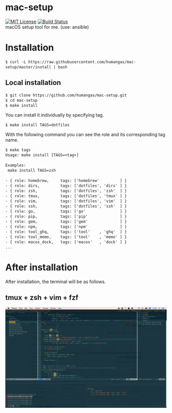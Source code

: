 # mac-setup 
[![MIT License](http://img.shields.io/badge/license-MIT-blue.svg?style=flat)](LICENSE)
[![Build Status](https://travis-ci.org/humangas/mac-setup.svg?branch=master)](https://travis-ci.org/humangas/mac-setup)  
macOS setup tool for me. (use: ansible)


# Installation
```
$ curl -L https://raw.githubusercontent.com/humangas/mac-setup/master/install | bash
```

## Local installation
```
$ git clone https://github.com/humangas/mac-setup.git 
$ cd mac-setup 
$ make install
```

You can install it individually by specifying tag.
```
$ make install TAGS=dotfiles
```

With the following command you can see the role and its corresponding tag name.
```
$ make tags
Usage: make install [TAGS=<tag>]

Examples:
 make install TAGS=zsh

- { role: homebrew,     tags: ['homebrew'         ] }
- { role: dirs,         tags: ['dotfiles', 'dirs' ] }
- { role: zsh,          tags: ['dotfiles', 'zsh'  ] }
- { role: tmux,         tags: ['dotfiles', 'tmux' ] }
- { role: vim,          tags: ['dotfiles', 'vim'  ] }
- { role: ssh,          tags: ['dotfiles', 'ssh'  ] }
- { role: go,           tags: ['go'               ] }
- { role: pip,          tags: ['pip'              ] }
- { role: gem,          tags: ['gem'              ] }
- { role: npm,          tags: ['npm'              ] }
- { role: tool_ghq,     tags: ['tool'    , 'ghq'  ] }
- { role: tool_memo,    tags: ['tool'    , 'memo' ] }
- { role: macos_dock,   tags: ['macos'   , 'dock' ] }
...
```


# After installation 
After installation, the terminal will be as follows.

## tmux + zsh + vim + fzf
![my_terminal_tmux+zsh](terminal_image.png)
